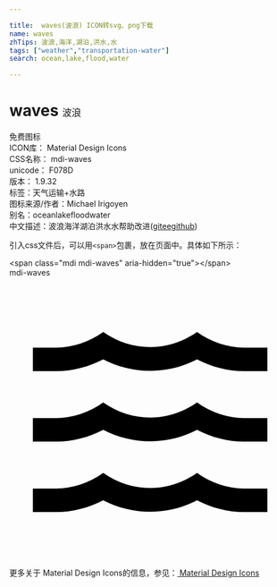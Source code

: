 ```yaml
---

title:  waves(波浪) ICON转svg、png下载
name: waves
zhTips: 波浪,海洋,湖泊,洪水,水
tags: ["weather","transportation-water"]
search: ocean,lake,flood,water

---
```


# waves  <small style="font-size: 60%;font-weight: 100">波浪</small>


<div class="detail-page">
<p>
<span><span class="badge-success badge">免费图标</span> </span>
<br/>
<span>
ICON库：
<span class="badge-secondary badge">Material Design Icons</span> 
</span>
<br/>
<span>
CSS名称：
<span class="badge-secondary badge">mdi-waves</span> 
</span>
<br/>
<span>
unicode：
<span class="badge-secondary badge">F078D</span> 
<copy-btn content='F078D' btn-title=""></copy-btn>
<copy-btn :content='String.fromCodePoint(parseInt("F078D", 16))' btn-title="复制U"></copy-btn>
</span>
<br/>
<span>
版本：
<span class="badge-secondary badge">1.9.32</span> 
</span><br/><span>标签：<span class="badge-light badge"><router-link to="/tags/weather.html">天气</router-link></span><span class="badge-light badge"><router-link to="/tags/transportation-water.html">运输+水路</router-link></span></span>
<br/>
<span>图标来源/作者：<span class="badge-light badge">Michael Irigoyen</span></span> 
<br/>
<span>别名：<span class="badge-light badge">ocean</span><span class="badge-light badge">lake</span><span class="badge-light badge">flood</span><span class="badge-light badge">water</span></span><br/><span class="zh-detail">中文描述：<span class="badge-primary badge">波浪</span><span class="badge-primary badge">海洋</span><span class="badge-primary badge">湖泊</span><span class="badge-primary badge">洪水</span><span class="badge-primary badge">水</span><span class="help-link"><span>帮助改进</span>(<a href="https://gitee.com/liuwave/icon-helper/edit/master/json/material/waves.json" target="_blank" rel="noopener noreferrer">gitee</a><a href="https://github.com/liuwave/icon-helper/edit/master/json/material/waves.json" target="_blank" rel="noopener noreferrer">github</a></span>)</span><br/>
</p>
</div>
<div class="alert alert-dark">
  <i class="mdi mdi-waves mdi-48px"></i>
  <i class="mdi mdi-waves mdi-36px"></i>
  <i class="mdi mdi-waves mdi-24px"></i>
  <i class="mdi mdi-waves mdi-18px"></i>
</div>
<div>
  <p>引入css文件后，可以用<code>&lt;span&gt;</code>包裹，放在页面中。具体如下所示：    
  </p>
  <div class="alert alert-primary" style="font-size: 14px">
    &lt;span class="mdi mdi-waves" aria-hidden="true"&gt;&lt;/span&gt;
    <copy-btn content='<span class="mdi mdi-waves" aria-hidden="true"></span>'></copy-btn>
  </div>
  <div class="alert alert-secondary">
    <i class="mdi mdi-waves"
    style="font-size: 24px"
    aria-hidden="true"></i> mdi-waves
    <copy-btn content="mdi-waves" btn-title="复制图标名称"></copy-btn>
  </div>
</div>
<div id="svg" class="svg-wrap">
<svg xmlns="http://www.w3.org/2000/svg" viewBox="0 0 24 24"><path d="M20,12H22V14H20C18.62,14 17.26,13.65 16,13C13.5,14.3 10.5,14.3 8,13C6.74,13.65 5.37,14 4,14H2V12H4C5.39,12 6.78,11.53 8,10.67C10.44,12.38 13.56,12.38 16,10.67C17.22,11.53 18.61,12 20,12M20,6H22V8H20C18.62,8 17.26,7.65 16,7C13.5,8.3 10.5,8.3 8,7C6.74,7.65 5.37,8 4,8H2V6H4C5.39,6 6.78,5.53 8,4.67C10.44,6.38 13.56,6.38 16,4.67C17.22,5.53 18.61,6 20,6M20,18H22V20H20C18.62,20 17.26,19.65 16,19C13.5,20.3 10.5,20.3 8,19C6.74,19.65 5.37,20 4,20H2V18H4C5.39,18 6.78,17.53 8,16.67C10.44,18.38 13.56,18.38 16,16.67C17.22,17.53 18.61,18 20,18Z" /></svg>
</div>
<detail full-name='mdi-waves'></detail>
    
<div><p>更多关于 Material Design Icons的信息，参见：<a target="_blank" href="https://iconhelper.cn/material.html"> Material Design Icons</a>
</p></div>
